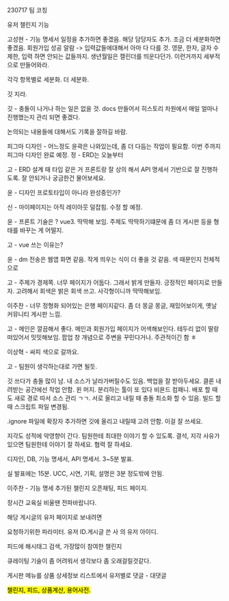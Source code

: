230717 팀 코칭

유저 챌린지 기능

고성현 - 기능 명세서 일정을 추가하면 좋겠음. 해당 담당자도 추가. 조금 더 세분화하면 좋겠음. 회원가입 성공 알람 -> 입력값들에대해서 아마 다 다를 것. 영문, 한자, 글자 수 제한, 입력 하면 안되는 값들까지. 생년월일은 캘린더를 띄운다던가. 이런거까지 세부적으로 만들어와라. 

각각 항목별로 세분화. 더 세분화.



깃 지라. 

깃 - 충돌이 나거나 하는 일은 없을 것. docs 만들어서 히스토리 차원에서 매일 얼마나 진행했는지 관리 되면 좋겠다.

논의되는 내용들에 대해서도 기록을 잘하길 바람.

피그마 디자인 - 어느정도 윤곽은 나와있는데, 좀 더 다듬는 작업이 필요함. 이번 주까지 피그마 디자인 완료 예정. 정 - ERD는 오늘부터

고 - ERD 설계 때 타입 같은 거 프론트랑 잘 상의 해서 API 명세서 기반으로 잘 진행하도록. 잘 안되거나 궁금한건 물어보세요.

윤 - 디자인 프로토타입이 아니라 완성중인가?

신 - 마이페이지는 아직 레이아웃 덜잡힘. 수정 할 예정.

윤 - 프론트 기술은 ? vue3. 딱딱해 보임. 주제도 딱딱하기떄문에 좀 더 게시판 등을 형태를 바꾸는 게 어떨지. 

고 - vue 쓰는 이유는?

윤 - dm 전송은 웹앱 화면 같음. 작게 띄우는 식이 더 좋을 것 같음. 색 때문인지 전체적으로 

고 - 주제가 경제쪽. 너무 페이지가 어둡다. 그래서 밝게 만들자. 긍정적인 페이지로 만들자. 고려해서 회색은 밝은 회색 쓰고. 사각형이니까 딱딱해보임.

이주찬 - 너무 정형화 되어있는 은행 페이지같다. 좀 더 몽글 몽글, 재밌어보이게, 옛날 커뮤니티 게시판 느낌.

고 - 메인은 깔끔해서 좋다. 메인과 회원가입 페이지가 어색해보인다. 테두리 없이 딸랑 떠있어서 밋밋해보임. 팝업 창 개념으로 주변을 꾸민다거나. 주관적이긴 함 ㅎ

이상혁 - 싸피 색으로 갈까요.

고 -  팀원이 생각하는대로 가면 될듯. 

깃 쓰다가 충돌 많이 남. 내 소스가 날라가버릴수도 있음. 백업을 잘 받아두세요. 클론 내려받는 공간에선 작업 안함. 윈 머지. 분리하는 툴이 또 있다 비욘드 컴패니. 배포 할 때도 새로 경로 따서 소스 관리 ㄱㄱ. 서로 올리고 내릴 때 충돌 최소화 할 수 있음. 빌드 할 때 스크립트 파일 변경됨. 

 .ignore 파일에 확장자 추가하면 깃에 올리고 내릴때 고려 안함. 이걸 잘 쓰세요.

지각도 성적에 악영향이 간다. 팀원한테 최대한 이야기 할 수 있도록. 결석, 지각 사유가 있으면 팀원한테 이야기 잘 하세요. 협력 잘 하세요.

디자인, DB, 기능 명세서, API 명세서. 3~5분 발표.

실 발표에는 15분. UCC, 시연, 기획, 설명은 3분 정도밖에 안됨.

이주찬 - 기능 명세 추가된 챌린지 오픈채팅, 피드 페이지.



장시간 교육실 비울땐 전파바랍니다.



해당 게시글의 유저 페이지로 보내려면

요청하기위한 파라미터. 유저 ID.게시글 쓴 사 의 유저 아이디.



피드에 해시태그 검색, 가장많이 참여한 챌린지

큐레이팅 기술이 좀 어려워서 생각보다 좀 오래걸릴것같다.

게시판 메뉴를 상품 상세정보 리스트에서 유저별로 댓글 - 대댓글

<mark>챌린지, 피드, 상품계산, 용어사전.</mark>


